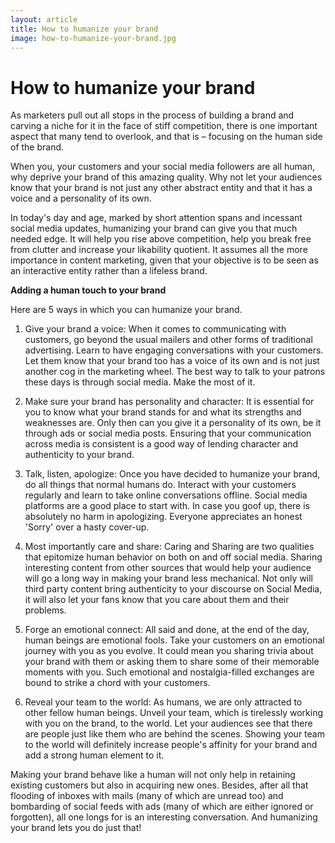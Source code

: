 ```yaml
---
layout: article
title: How to humanize your brand
image: how-to-humanize-your-brand.jpg
---
```


# How to humanize your brand

As marketers pull out all stops in the process of building a brand and carving a niche for it in the face of stiff competition, there is one important aspect that many tend to overlook, and that is – focusing on the human side of the brand.

When you, your customers and your social media followers are all human, why deprive your brand of this amazing quality. Why not let your audiences know that your brand is not just any other abstract entity and that it has a voice and a personality of its own.

In today's day and age, marked by short attention spans and incessant social media updates, humanizing your brand can give you that much needed edge. It will help you rise above competition, help you break free from clutter and increase your likability quotient. It assumes all the more importance in content marketing, given that your objective is to be seen as an interactive entity rather than a lifeless brand.

**Adding a human touch to your brand**

Here are 5 ways in which you can humanize your brand.

1. Give your brand a voice: When it comes to communicating with customers, go beyond the usual mailers and other forms of traditional advertising. Learn to have engaging conversations with your customers. Let them know that your brand too has a voice of its own and is not just another cog in the marketing wheel. The best way to talk to your patrons these days is through social media. Make the most of it.
2. Make sure your brand has personality and character: It is essential for you to know what your brand stands for and what its strengths and weaknesses are. Only then can you give it a personality of its own, be it through ads or social media posts. Ensuring that your communication across media is consistent is a good way of lending character and authenticity to your brand.
3. Talk, listen, apologize: Once you have decided to humanize your brand, do all things that normal humans do. Interact with your customers regularly and learn to take online conversations offline. Social media platforms are a good place to start with. In case you goof up, there is absolutely no harm in apologizing. Everyone appreciates an honest 'Sorry' over a hasty cover-up.

1. Most importantly care and share: Caring and Sharing are two qualities that epitomize human behavior on both on and off social media. Sharing interesting content from other sources that would help your audience will go a long way in making your brand less mechanical. Not only will third party content bring authenticity to your discourse on Social Media, it will also let your fans know that you care about them and their problems.
2. Forge an emotional connect: All said and done, at the end of the day, human beings are emotional fools. Take your customers on an emotional journey with you as you evolve. It could mean you sharing trivia about your brand with them or asking them to share some of their memorable moments with you. Such emotional and nostalgia-filled exchanges are bound to strike a chord with your customers.
3. Reveal your team to the world: As humans, we are only attracted to other fellow human beings. Unveil your team, which is tirelessly working with you on the brand, to the world. Let your audiences see that there are people just like them who are behind the scenes. Showing your team to the world will definitely increase people's affinity for your brand and add a strong human element to it.

Making your brand behave like a human will not only help in retaining existing customers but also in acquiring new ones. Besides, after all that flooding of inboxes with mails (many of which are unread too) and bombarding of social feeds with ads (many of which are either ignored or forgotten), all one longs for is an interesting conversation. And humanizing your brand lets you do just that!